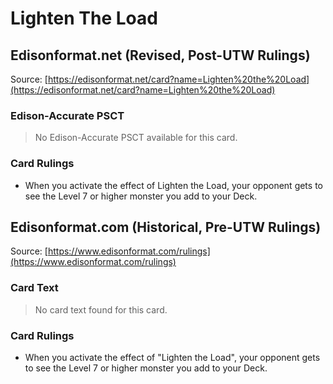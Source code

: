 # Lighten The Load

## Edisonformat.net (Revised, Post-UTW Rulings)

Source: [https://edisonformat.net/card?name=Lighten%20the%20Load](https://edisonformat.net/card?name=Lighten%20the%20Load)

### Edison-Accurate PSCT

> No Edison-Accurate PSCT available for this card.

### Card Rulings

*   When you activate the effect of Lighten the Load, your opponent gets to see the Level 7 or higher monster you add to your Deck.


## Edisonformat.com (Historical, Pre-UTW Rulings)

Source: [https://www.edisonformat.com/rulings](https://www.edisonformat.com/rulings)

### Card Text

> No card text found for this card.

### Card Rulings

*   When you activate the effect of "Lighten the Load", your opponent gets to see the Level 7 or higher monster you add to your Deck.


